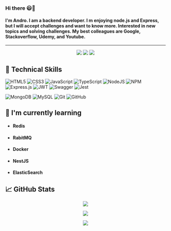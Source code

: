 ### Hi there 😃👋
#### I'm Andro. I am a backend developer. I m enjoying node.js and Express, but I will accept challenges and want to know more. Interested in new topics and solving challenges. My best colleagues are Google, Stackoverflow, Udemy, and Youtube.

<hr/>
<!-- </p align="center">
<img src="https://github.com/ritik307/ritik307/blob/main/images/newbg(1).png" />
 -->
<p align="center">
 <img src="https://badges.pufler.dev/visits/andro-burchuladze/andro-burchuladze"/> 
 <img src="https://badges.pufler.dev/repos/andro-burchuladze"/>
 <img src="https://badges.pufler.dev/commits/monthly/andro-burchuladze" />
</p>

## 💼 Technical Skills
![HTML5](https://img.shields.io/badge/html5-%23E34F26.svg?style=flat&logo=html5&logoColor=white)
![CSS3](https://img.shields.io/badge/css3-%231572B6.svg?style=flat&logo=css3&logoColor=white)
![JavaScript](https://img.shields.io/badge/javascript-%23323330.svg?style=flat&logo=javascript&logoColor=%23F7DF1E)
![TypeScript](https://img.shields.io/badge/typescript-%23007ACC.svg?style=flat&logo=typescript&logoColor=white)
![NodeJS](https://img.shields.io/badge/node.js-6DA55F?style=flat&logo=node.js&logoColor=white)
![NPM](https://img.shields.io/badge/NPM-%23000000.svg?style=flat&logo=npm&logoColor=white)
![Express.js](https://img.shields.io/badge/express.js-%23404d59.svg?style=flat&logo=express&logoColor=%2361DAFB)
![JWT](https://img.shields.io/badge/JWT-black?style=flat&logo=JSON%20web%20tokens)
![Swagger](https://img.shields.io/badge/-Swagger-%23Clojure?style=flat&logo=swagger&logoColor=white)
![Jest](https://img.shields.io/badge/-jest-%23C21325?style=flat&logo=jest&logoColor=white)

![MongoDB](https://img.shields.io/badge/MongoDB-%234ea94b.svg?style=flat&logo=mongodb&logoColor=white)
![MySQL](https://img.shields.io/badge/mysql-%2300f.svg?style=flat&logo=mysql&logoColor=white)
![Git](https://img.shields.io/badge/git-%23F05033.svg?style=flat&logo=git&logoColor=white)
![GitHub](https://img.shields.io/badge/github-%23121011.svg?style=flat&logo=github&logoColor=white)

## 🌱 I'm currently learning
- <h4>Redis</h4>
- <h4>RabitMQ</h4>
- <h4>Docker</h4>
- <h4>NestJS </h4>
- <h4>ElasticSearch</h4>

## 📈 GitHub Stats 
<p align = "center">
      <img src = "https://github-readme-stats.vercel.app/api/top-langs/?username=andro-burchuladze&theme=tokyonight&layout=compact">
</p>
<p align = "center">
      <img  src = "https://github-readme-stats.vercel.app/api?username=andro-burchuladze&show_icons=true&theme=tokyonight">
</p>

<p align = "center">
     <img src = "https://github-readme-streak-stats.herokuapp.com/?user=andro-burchuladze&theme=tokyonight">
</p> 

 
